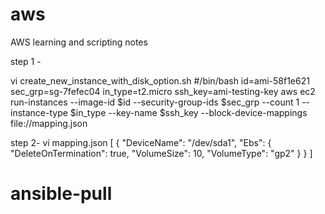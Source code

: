 # aws
AWS learning and scripting notes

step 1 - 

  vi create_new_instance_with_disk_option.sh
#/bin/bash
id=ami-58f1e621
sec_grp=sg-7fefec04
in_type=t2.micro
ssh_key=ami-testing-key
aws ec2 run-instances --image-id $id --security-group-ids $sec_grp --count 1 --instance-type $in_type --key-name $ssh_key --block-device-mappings file://mapping.json




step 2-
vi mapping.json
[
  {
    "DeviceName": "/dev/sda1",
    "Ebs": {
      "DeleteOnTermination": true,
      "VolumeSize": 10,
      "VolumeType": "gp2"
    }
  }
]

# ansible-pull
